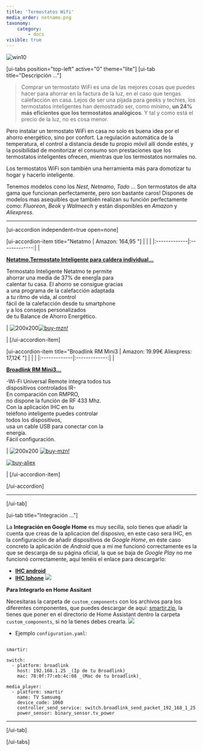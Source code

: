 ```yaml
---
title: 'Termostatos Wifi'
media_order: netnamo.png
taxonomy:
    category:
        - docs
visible: true
---
```


![win10](image://os-compat.png)

[ui-tabs position="top-left" active="0" theme="lite"]
[ui-tab title="Descripción ..."]

> Comprar un termostato WiFi es una de las mejores cosas que puedes hacer para ahorrar en la factura de la luz, en el caso que tengas calefacción en casa. Lejos de ser una pijada para geeks y techies, los termostatos inteligentes han demostrado ser, como mínimo,  **un 24% más eficientes que los termostatos analógicos**. Y tal y como está el precio de la luz, no es cosa menor.

Pero instalar un termostato WiFi en casa no solo es buena idea por el ahorro energético, sino por confort. La regulación automática de la temperatura, el control a distancia desde tu propio móvil allí donde estés, y la posibilidad de monitorizar el consumo son prestaciones que los termostatos inteligentes ofrecen, mientras que los termostatos normales no.

Los termostatos WiFi son también una herramienta más para domotizar tu hogar y hacerlo inteligente.

Tenemos modelos cono los _Nest_, _Netnamo_, _Tado_ ... Son termostatos de alta gama que funcionan perfectamente, pero son bastante caros! Dispones de modelos mas asequibles que también realizan su función perfectamente como: _Fluoreon_, _Beok_ y _Walmeech_ y están disponibles en _Amazon_ y _Aliexpress_.

---

[ui-accordion independent=true open=none]

[ui-accordion-item title="Netatmo | Amazon: 164,95 "]
|  |  |
|:-------------|:-------------:|
| <p>[**Netatmo.Termostato Inteligente para caldera individual...**](https://amzn.to/2H27FcP)</p><p>Termostato Inteligente Netatmo te permite<br />ahorrar una media de 37% de energÍa para<br /> calentar tu casa. El ahorro se consigue gracias <br />a una programa de la calefacción adaptada <br />a tu ritmo de vida, al control<br /> fácil de la calefacción desde tu smartphone<br /> y a los consejos personalizados<br /> de tu Balance de Ahorro Energético.</p><p> | ![200x200][amzn-netnamo][![buy-mzn!][buy-mzn]](https://amzn.to/2H27FcP)</p> |
[/ui-accordion-item]

[ui-accordion-item title="Broadlink RM Mini3 | Amazon: 19.99€  Aliexpress: 17,12€ "]
|  |  |
|:-------------|:-------------:|
| <p>[**Broadlink RM Mini3...**](https://amzn.to/2WtK7DW)</p><p>-Wi-Fi Universal Remote integra todos tus<br />dispositivos controlados IR-<br />En comparación con RMPRO,<br />no dispone la función de RF 433 Mhz.<br /> Con la aplicación IHC en tu<br />teléfono inteligente puedes controlar<br />todos los dispositivos,<br /> usa un cable USB para conectar con la<br />energía.<br /> Fácil configuración.</p> | ![200x200][amzn-BL-RMMINI3] [![buy-mzn!][buy-mzn]](https://amzn.to/2WtK7DW)</p>[![buy-aliex][buy-aliex]](http://bit.ly/2V1LpVr)</p> |
[/ui-accordion-item]

[/ui-accordion]

<!--- REFERENCIA A IMAGENES AL PIE DEl ARTÍCULO --->

[amzn-netnamo]: user://pages/05.termostatos-calefaccion/netnamo.png?lightbox=1024&cropResize=200,200
[amzn-BL-RMMINI3]: user://pages/04.broadlink+rm+pro/rm_mini_3.png?lightbox=1024&cropResize=200,200
[buy-mzn]: https://dabuttonfactory.com/button.png?t=Comprar+en+AMAZON!&f=Roboto-Bold&ts=18&tc=fff&w=200&h=40&c=5&bgt=unicolored&bgc=037ba2
[buy-aliex]: https://dabuttonfactory.com/button.png?t=Comprar+en+ALIEXPRESS!&f=Roboto-Bold&ts=16&tc=fff&w=200&h=40&c=5&bgt=unicolored&bgc=ffae00

---

[/ui-tab]

[ui-tab title="Integración ..."]

La **Integración en Google Home** es muy secilla, solo tienes que añadir la cuenta que creas de la aplicacion del disposivo, en este caso sera IHC,  en la configuración de añadir dispositivos de _Google Home_, en éste caso concreto la aplicación de _Android_ que a mí me funcionó correctamente es la que se descarga de su página oficial, la que se baja de _Google Play_ no me funcionó correctamente, aquí tenéis el enlace para descargarlo:
 * [**IHC android**](http://bit.ly/2VMG34J)
 * [**IHC Iphone**](https://apple.co/2H80XBN)
![](integracion_google_home.gif)

**Para Integrarlo en Home Assitant**

Necesitaras la carpeta de `custom_components` con los archivos para los diferentes componentes, que puedes descargar de aquí: [smartir.zip](smartir.zip), la tienes que poner en el directorio de Home Assistant dentro la carpeta `custom_components`, si no la tienes debes crearla.
![](smartir3.png)


+ Ejemplo `configuration.yaml`:

```text

smartir:

switch:
  - platform: broadlink
    host: 192.168.1.25 _(Ip de tu Broadlink)_
    mac: 78:0f:77:eb:4c:08 _(Mac de tu broadlink)_

media_player:
  - platform: smartir
    name: TV Samsumg
    device_code: 1060
    controller_send_service: switch.broadlink_send_packet_192_168_1_25
    power_sensor: binary_sensor.tv_power

```
---

[/ui-tab]

[/ui-tabs]